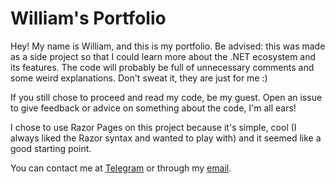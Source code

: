 ﻿# William's Portfolio

Hey! My name is William, and this is my portfolio. Be advised: this was made as a side project so that I could learn
more about the .NET ecosystem and its features. The code will probably be full of unnecessary comments and some weird
explanations. Don't sweat it, they are just for me :)

If you still chose to proceed and read my code, be my guest. Open an issue to give feedback or advice on something about
the code, I'm all ears!

I chose to use Razor Pages on this project because it's simple, cool (I always liked the Razor syntax and wanted to play with)
and it seemed like a good starting point. 

You can contact me at [Telegram](https://t.me/sevlak0ff) or through my [email](mailto:willoandrade29@gmail.com).